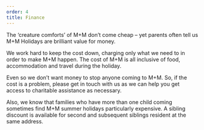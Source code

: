 ```yaml
---
order: 4
title: Finance
---
```

The ‘creature comforts’ of M+M don’t come cheap – yet parents often tell us M+M Holidays are brilliant value for money.

We work hard to keep the cost down, charging only what we need to in order to make M+M happen. The cost of M+M is all inclusive of food, accommodation and travel during the holiday.

Even so we don’t want money to stop anyone coming to M+M. So, if the cost is a problem, please get in touch with us as we can help you get access to charitable assistance as necessary.

Also, we know that families who have more than one child coming sometimes find M+M summer holidays particularly expensive. A sibling discount is available for second and subsequent siblings resident at the same address.
